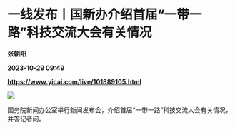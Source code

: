 # 一线发布丨国新办介绍首届“一带一路”科技交流大会有关情况
**张朝阳**

**2023-10-29 09:49**

**https://www.yicai.com/live/101889105.html**

![](https://imgcdn.yicai.com/uppics/slides/2023/10/6c9a016c0e5272a83bc5307d5997581d.jpg)

国务院新闻办公室举行新闻发布会，介绍首届“一带一路”科技交流大会有关情况，并答记者问。